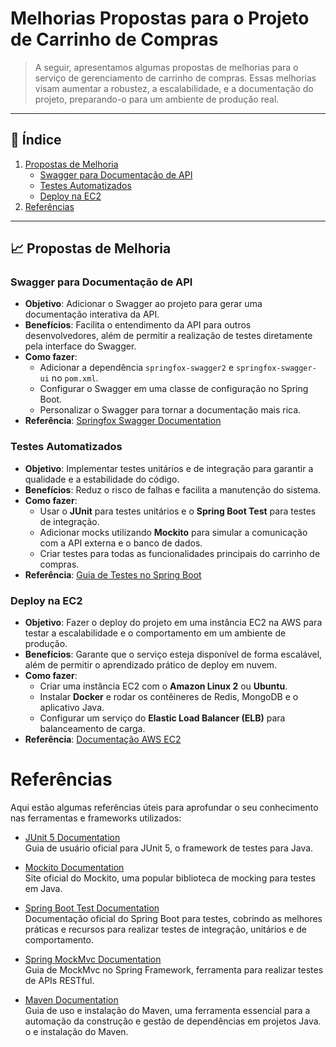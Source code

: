 # Melhorias Propostas para o Projeto de Carrinho de Compras

> A seguir, apresentamos algumas propostas de melhorias para o serviço de gerenciamento de carrinho de compras. Essas melhorias visam aumentar a robustez, a escalabilidade, e a documentação do projeto, preparando-o para um ambiente de produção real.

---

## 🔗 Índice

1. [Propostas de Melhoria](#propostas-de-melhoria)
    - [Swagger para Documentação de API](#swagger-para-documentação-de-api)
    - [Testes Automatizados](#testes-automatizados)
    - [Deploy na EC2](#deploy-na-ec2)
3. [Referências](#referências)

---

## 📈 Propostas de Melhoria

### Swagger para Documentação de API
- **Objetivo**: Adicionar o Swagger ao projeto para gerar uma documentação interativa da API.
- **Benefícios**: Facilita o entendimento da API para outros desenvolvedores, além de permitir a realização de testes diretamente pela interface do Swagger.
- **Como fazer**:
    - Adicionar a dependência `springfox-swagger2` e `springfox-swagger-ui` no `pom.xml`.
    - Configurar o Swagger em uma classe de configuração no Spring Boot.
    - Personalizar o Swagger para tornar a documentação mais rica.
- **Referência**: [Springfox Swagger Documentation](https://springfox.github.io/springfox/)

### Testes Automatizados
- **Objetivo**: Implementar testes unitários e de integração para garantir a qualidade e a estabilidade do código.
- **Benefícios**: Reduz o risco de falhas e facilita a manutenção do sistema.
- **Como fazer**:
    - Usar o **JUnit** para testes unitários e o **Spring Boot Test** para testes de integração.
    - Adicionar mocks utilizando **Mockito** para simular a comunicação com a API externa e o banco de dados.
    - Criar testes para todas as funcionalidades principais do carrinho de compras.
- **Referência**: [Guia de Testes no Spring Boot](https://spring.io/guides/gs/testing-web/)

### Deploy na EC2
- **Objetivo**: Fazer o deploy do projeto em uma instância EC2 na AWS para testar a escalabilidade e o comportamento em um ambiente de produção.
- **Benefícios**: Garante que o serviço esteja disponível de forma escalável, além de permitir o aprendizado prático de deploy em nuvem.
- **Como fazer**:
    - Criar uma instância EC2 com o **Amazon Linux 2** ou **Ubuntu**.
    - Instalar **Docker** e rodar os contêineres de Redis, MongoDB e o aplicativo Java.
    - Configurar um serviço do **Elastic Load Balancer (ELB)** para balanceamento de carga.
- **Referência**: [Documentação AWS EC2](https://docs.aws.amazon.com/ec2/index.html)

# Referências

Aqui estão algumas referências úteis para aprofundar o seu conhecimento nas ferramentas e frameworks utilizados:

- [JUnit 5 Documentation](https://junit.org/junit5/docs/current/user-guide/)  
  Guia de usuário oficial para JUnit 5, o framework de testes para Java.

- [Mockito Documentation](https://site.mockito.org/)  
  Site oficial do Mockito, uma popular biblioteca de mocking para testes em Java.

- [Spring Boot Test Documentation](https://docs.spring.io/spring-boot/docs/current/reference/html/features.html#features.testing)  
  Documentação oficial do Spring Boot para testes, cobrindo as melhores práticas e recursos para realizar testes de integração, unitários e de comportamento.

- [Spring MockMvc Documentation](https://docs.spring.io/spring-framework/docs/current/reference/html/web-testing.html#mockmvc)  
  Guia de MockMvc no Spring Framework, ferramenta para realizar testes de APIs RESTful.

- [Maven Documentation](https://maven.apache.org/)  
  Guia de uso e instalação do Maven, uma ferramenta essencial para a automação da construção e gestão de dependências em projetos Java.
o e instalação do Maven.